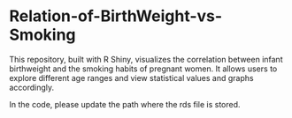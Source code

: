# Relation-of-BirthWeight-vs-Smoking
This repository, built with R Shiny, visualizes the correlation between infant birthweight and the smoking habits of pregnant women. It allows users to explore different age ranges and view statistical values and graphs accordingly.

In the code, please update the path where the rds file is stored.
